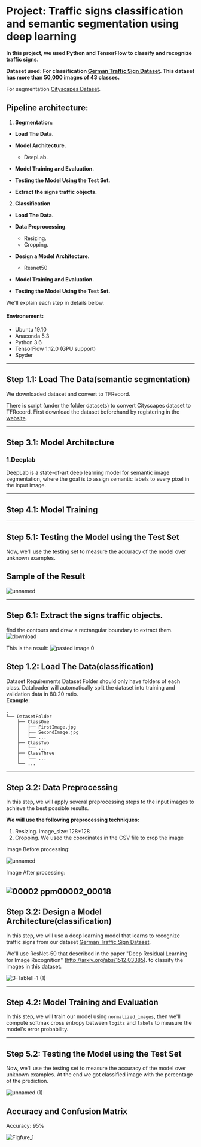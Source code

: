 # Project: **Traffic signs classification and semantic segmentation using deep learning** 
**In this project, we used Python and TensorFlow to classify and recognize traffic signs.**

**Dataset used: 
For classification [German Traffic Sign Dataset](http://benchmark.ini.rub.de/?section=gtsrb&subsection=dataset).
This dataset has more than 50,000 images of 43 classes.**

For segmentation [Cityscapes Dataset](https://www.cityscapes-dataset.com/).



## Pipeline architecture:

1.   **Segmentation:**

- **Load The Data.**
    
- **Model Architecture.**
    - DeepLab.
    
- **Model Training and Evaluation.**

- **Testing the Model Using the Test Set.**

- **Extract the signs traffic objects.**



2.   **Classification**

- **Load The Data.**

- **Data Preprocessing**.
    - Resizing.
    - Cropping.
    
- **Design a Model Architecture.**
    - Resnet50
- **Model Training and Evaluation.**

- **Testing the Model Using the Test Set.**


We'll explain each step in details below.

#### Environement:
-  Ubuntu 19.10
-  Anaconda 5.3
-  Python 3.6
-  TensorFlow 1.12.0 (GPU support)
-  Spyder


---
## Step 1.1: Load The Data(semantic segmentation)

We downloaded dataset and convert to TFRecord.

There is  script (under the folder datasets) to convert Cityscapes dataset to TFRecord. First download the dataset beforehand by registering in the [website](https://www.cityscapes-dataset.com/).


---

## Step 3.1:  Model Architecture



### 1.Deeplab
DeepLab is a state-of-art deep learning model for semantic image segmentation,
where the goal is to assign semantic labels to every pixel in the input image.

---

## Step 4.1: Model Training 



---

## Step 5.1: Testing the Model using the Test Set

Now, we'll use the testing set to measure the accuracy of the model over unknown examples.

## Sample of the Result

![unnamed](https://user-images.githubusercontent.com/65299336/110251153-81c9eb00-7f7f-11eb-8f73-7f6c347b4b9e.png)


---

##  Step 6.1: Extract the signs traffic objects.

find the contours and draw a rectangular boundary to extract them.
![download](https://user-images.githubusercontent.com/65299336/110251244-fa30ac00-7f7f-11eb-852c-df2f685eb6e2.png)

This is the result:
![pasted image 0](https://user-images.githubusercontent.com/65299336/110251315-3a902a00-7f80-11eb-9f08-bceb1fbb3117.png)



## Step 1.2: Load The Data(classification)

Dataset Requirements
Dataset Folder should only have folders of each class. Dataloader will automatically split the dataset into training and validation data in 80:20 ratio.  
**Example:**

    .
    └── DatasetFolder
        ├── ClassOne                 
        │   ├── FirstImage.jpg                       
        │   ├── SecondImage.jpg                 
        │   └── ...    
        ├── ClassTwo  
        │   └── ...    
        ├── ClassThree               
        │   └── ...    
        └── ...

      

---

## Step 3.2: Data Preprocessing


In this step, we will apply several preprocessing steps to the input images to achieve the best possible results.

**We will use the following preprocessing techniques:**
1. Resizing.
   image_size: 128*128
3. Cropping.
   We used the coordinates in the CSV file to crop the image 

Image Before processing:

![unnamed](https://user-images.githubusercontent.com/65299336/110251366-6ca18c00-7f80-11eb-854e-346f8bf7eeb9.jpg)

Image After processing:

![00002 ppm00002_00018](https://user-images.githubusercontent.com/65299336/110251403-8e027800-7f80-11eb-94b1-07edf9212109.jpg)
---


## Step 3.2: Design a Model Architecture(classification)

In this step, we will use a deep learning model that learns to recognize traffic signs from our dataset [German Traffic Sign Dataset](http://benchmark.ini.rub.de/?section=gtsrb&subsection=dataset).

We'll use ResNet-50 that described in the paper "Deep Residual Learning for Image Recognition" (http://arxiv.org/abs/1512.03385). to classify the images in this dataset. 


![3-TableII-1 (1)](https://user-images.githubusercontent.com/65299336/110251438-b5f1db80-7f80-11eb-853c-8ce32e9901c8.png)



---

## Step 4.2: Model Training and Evaluation

In this step, we will train our model using `normalized_images`, then we'll compute softmax cross entropy between `logits` and `labels` to measure the model's error probability.

---

## Step 5.2: Testing the Model using the Test Set

Now, we'll use the testing set to measure the accuracy of the model over unknown examples.
At the end we got classified image with the percentage of the prediction.

![unnamed (1)](https://user-images.githubusercontent.com/65299336/110251544-3adcf500-7f81-11eb-8e96-d00652015635.png)

## Accuracy and Confusion Matrix
Accuracy: 95%

![Figfure_1](https://user-images.githubusercontent.com/65299336/110251592-7a0b4600-7f81-11eb-9e83-2187c36cd4cb.png)


